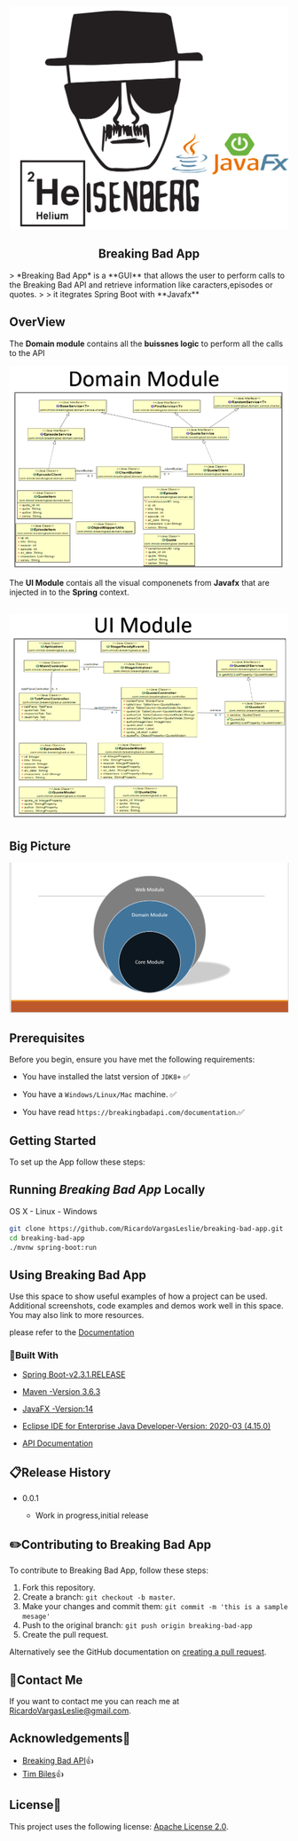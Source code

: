 <p align="center">
    <img src="img/main.png"
        height="400" height="400">
</p>





  <h2 align="center">Breaking Bad App</h2>
> *Breaking Bad App*  is a  **GUI**  that allows the user to perform calls to the Breaking Bad API and retrieve information like caracters,episodes or quotes. 
>
> it itegrates Spring Boot with **Javafx**



## OverView



The **Domain module** contains all the **buissnes logic** to perform all the calls to the API

![domainModule](/img/domainModule.PNG)



The **UI Module** contais all the visual componenets from **Javafx** that are injected in to the **Spring** context.

## ![UIModule](/img/UIModule.PNG)

## Big Picture



![OnionArq](/img/OnionArq.png)



## Prerequisites

Before you begin, ensure you have met the following requirements:


* You have installed the latst version of `JDK8+` :white_check_mark:

* You have a `Windows/Linux/Mac` machine. :white_check_mark:

* You have read `https://breakingbadapi.com/documentation`.:white_check_mark:

  

## Getting Started

To set up the App follow these steps:



## Running *Breaking Bad App* Locally

OS X - Linux - Windows

```sh
git clone https://github.com/RicardoVargasLeslie/breaking-bad-app.git
cd breaking-bad-app
./mvnw spring-boot:run
```



## Using Breaking Bad App

Use this space to show useful examples of how a project can be used. Additional screenshots, code examples and demos work well in this space. You may also link to more resources.

 please refer to the [Documentation](https://breakingbadapi.com/documentation)



[Api]: https://github.com/timbiles/Breaking-Bad--API	"dddd"

### :hammer:Built With

*  [Spring Boot-v2.3.1.RELEASE](https://github.com/spring-projects/spring-boot/releases/tag/v2.3.1.RELEASE)

* [Maven -Version 3.6.3](https://maven.apache.org/)

* [JavaFX -Version:14](https://openjfx.io/)

* [Eclipse IDE for Enterprise Java Developer-Version: 2020-03 (4.15.0)](https://www.eclipse.org/ide/)

* [API Documentation](https://breakingbadapi.com/documentation)

  

## :clipboard:Release History

* 0.0.1
  
  * Work in progress,initial release
  
    

## :pencil2:Contributing to Breaking Bad App
To contribute to Breaking Bad App, follow these steps:

1. Fork this repository.
2. Create a branch: `git checkout -b master`.
3. Make your changes and commit them: `git commit -m 'this is a sample mesage'`
4. Push to the original branch: `git push origin breaking-bad-app`
5. Create the pull request.

Alternatively see the GitHub documentation on [creating a pull request](https://help.github.com/en/github/collaborating-with-issues-and-pull-requests/creating-a-pull-request).

## :email:Contact Me 

If you want to contact me you can reach me at RicardoVargasLeslie@gmail.com.

## Acknowledgements:open_hands:

* [Breaking Bad API](https://www.breakingbadapi.com/):thumbsup:
* [Tim Biles](https://github.com/timbiles):thumbsup:

## License:scroll:

This project uses the following license: [Apache License 2.0](<link>).